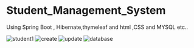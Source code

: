 # Student_Management_System
Using Spring Boot , Hibernate,thymeleaf and html ,CSS and MYSQL etc.. 

![student1](https://user-images.githubusercontent.com/62325742/155871619-cff7a2ab-ba6e-4078-89e2-dc6fdb3ab5a9.PNG)
![create](https://user-images.githubusercontent.com/62325742/155871637-9eb87319-27d0-42c0-97cb-75a1bb601852.PNG)
![update](https://user-images.githubusercontent.com/62325742/155871650-865a70c0-ce31-4295-9331-a5aa3cb59438.PNG)
![database](https://user-images.githubusercontent.com/62325742/155871701-51228ecc-670a-49fe-a5dd-7bf2a10cdc97.PNG)
